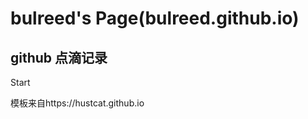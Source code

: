 bulreed's Page(bulreed.github.io)
=================
github 点滴记录
------
Start






模板来自https://hustcat.github.io
